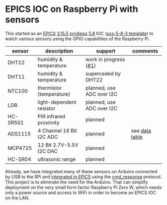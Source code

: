 # EPICS IOC on Raspberry Pi with sensors

This started as an 
[EPICS](http://www.aps.anl.gov/epics)
[3.15.5](http://www.aps.anl.gov/epics/base/R3-15/5.php)
[synApps](https://www1.aps.anl.gov/BCDA/synApps)
[5.8](https://github.com/EPICS-synApps/support/releases/tag/synApps_5_8)
IOC ([xxx-5-8-3 template](https://github.com/epics-modules/xxx/releases/tag/R5-8-3))
to watch various sensors using the GPIO capabilities of
the Raspberry Pi.

sensor | description | support | comments
--- | --- | --- | ---
DHT22 | humidity & temperature | work in progress ([#1](https://github.com/prjemian/raspi_epics_sensors/issues/1)) |
DHT11 | humidity & temperature | superceded by DHT22 |
NTC100 | thermistor (temperature) | planned, use ADC over I2C |
LDR | light-dependent resistor | planned, use ADC over I2C |
HC-SR501 | PIR infrared proximity | planned |
ADS1115 | 4 Channel 16 Bit I2C ADC | planned | see [data table](documentation/dac-adc-calibration.md)
MCP4725 | 12 Bit 2.7V-5.5V I2C DAC | planned |
HC-SR04 | ultrasonic range | planned |

Already, we have integrated many of these sensors on Arduino
connected by USB to the RPi and 
[integrated in EPICS](http://prjemian.github.io/cmd_response/epics/streams.html)
using the 
[cmd_response](http://prjemian.github.io/cmd_response/)
protocol.  This project is to eliminate the need 
for the Arduino.  That can simplify deployment on the very
small form factor Raspberry Pi Zero W, which needs only a power
source and access to WiFi in order to become an EPICS IOC
on the LAN.
